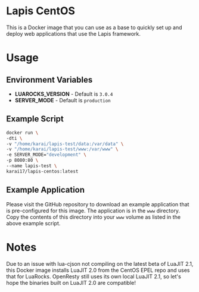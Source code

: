 # Lapis CentOS

This is a Docker image that you can use as a base to quickly set up and deploy
web applications that use the Lapis framework.

# Usage

## Environment Variables

* **LUAROCKS_VERSION** - Default is `3.0.4`
* **SERVER_MODE** - Default is `production`

## Example Script

```sh
docker run \
-dti \
-v "/home/karai/lapis-test/data:/var/data" \
-v "/home/karai/lapis-test/www:/var/www" \
-e SERVER_MODE="development" \
-p 8080:80 \
--name lapis-test \
karai17/lapis-centos:latest
```

## Example Application

Please visit the GitHub repository to download an example application that is
pre-configured for this image. The application is in the `www` directory. Copy
the contents of this directory into your `www` volume as listed in the above
example script.

# Notes

Due to an issue with lua-cjson not compiling on the latest beta of LuaJIT 2.1,
this Docker image installs LuaJIT 2.0 from the CentOS EPEL repo and uses that
for LuaRocks. OpenResty still uses its own local LuaJIT 2.1, so let's hope the
binaries built on LuaJIT 2.0 are compatible!
